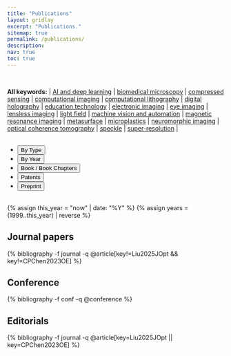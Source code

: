 ```yaml
---
title: "Publications"
layout: gridlay
excerpt: "Publications."
sitemap: true
permalink: /publications/
description:
nav: true
toc: true
---
```






<!-- ## Featured -->
<!-- <br> -->
<!-- <div style="text-align:center"> -->
<!-- <a href="https://onlinelibrary.wiley.com/doi/10.1002/lpor.202200828" target="_blank"><img src="{{site.baseurl}}/assets/images/research/lsa.jpg"  style="height:200px; border-radius: 0%; box-shadow: 0px 0px 0px #ffffff00;"></a> -->
<!-- <a href="https://onlinelibrary.wiley.com/doi/10.1002/lpor.202200828" target="_blank"><img src="{{site.baseurl}}/assets/images/research/lpor202308.jpg"  style="height:200px; border-radius: 0%; box-shadow: 0px 0px 0px #ffffff00;"></a>
<a href="https://onlinelibrary.wiley.com/doi/full/10.1002/lpor.202100008" target="_blank"><img src="{{site.baseurl}}/assets/images/research/lpor202106.jpg"  style="height:200px; border-radius: 0%; box-shadow: 0px 0px 0px #ffffff00;"></a>
<a href="https://www.osapublishing.org/prj/home.cfm" target="_blank"><img src="{{site.baseurl}}/assets/images/research/prj.jpg"  style="height:200px; border-radius: 0%;%"></a> -->
<!-- <a href="https://www.journals.elsevier.com/optics-and-lasers-in-engineering" target="_blank"><img src="{{site.baseurl}}/assets/images/research/ole.jpg"  style="height:200px; border-radius: 0%;%"></a> -->
<!-- <a href="https://www.osapublishing.org/oe/home.cfm" target="_blank"><img src="{{site.baseurl}}/assets/images/research/oe.jpg"  style="height:200px; border-radius: 0%;%"></a> -->
<!-- <a href="https://onlinelibrary.wiley.com/doi/10.1002/apxr.202200118" target="_blank"><img src="{{site.baseurl}}/assets/images/research/apxr202302.jpg"  style="height:200px; border-radius: 0%; box-shadow: 0px 0px 0px #ffffff00;"></a>
</div> -->
<!-- <br> -->



<br>

**All keywords:** \| [AI and deep learning](https://www.eee.hku.hk/~elam/research/pub-dl.html) \| [biomedical microscopy](https://www.eee.hku.hk/~elam/research/pub-bio.html) \| [compressed sensing](https://www.eee.hku.hk/~elam/research/pub-cs.html) \| [computational imaging](https://www.eee.hku.hk/~elam/research/pub-ci.html) \| [computational lithography](https://www.eee.hku.hk/~elam/research/pub-litho.html) \| [digital holography](https://www.eee.hku.hk/~elam/research/pub-dh.html) \| [education technology](https://www.eee.hku.hk/~elam/research/pub-ed.html) \| [electronic imaging](https://www.eee.hku.hk/~elam/research/pub-ei.html) \| [eye imaging](https://www.eee.hku.hk/~elam/research/pub-eye.html) \| [lensless imaging](https://www.eee.hku.hk/~elam/research/pub-li.html) \| [light field](https://www.eee.hku.hk/~elam/research/pub-lf.html) \| [machine vision and automation](https://www.eee.hku.hk/~elam/research/pub-ra.html) \| [magnetic resonance imaging](https://www.eee.hku.hk/~elam/research/pub-mri.html) \| [metasurface](https://www.eee.hku.hk/~elam/research/pub-meta.html) \| [microplastics](https://www.eee.hku.hk/~elam/research/pub-env.html) \| [neuromorphic imaging](https://www.eee.hku.hk/~elam/research/pub-uf.html) \| [optical coherence tomography](https://www.eee.hku.hk/~elam/research/pub-oct.html) \| [speckle](https://www.eee.hku.hk/~elam/research/pub-speckle.html) \| [super-resolution](https://www.eee.hku.hk/~elam/research/pub-spr.html) \|

<br>



<!-- Nav -->

<ul class="nav nav-tabs" style="width:100%; margin: 0 auto;">
    <li class="active">
    <a data-toggle="tab"><button id="btn_bytype" onclick="ShowOrHide('bytype')">By Type</button></a>
    </li>
    <li class="">
    <a data-toggle="tab"><button id="btn_byyear" onclick="ShowOrHide('byyear')">By Year</button> </a>
    </li>
    <li class="">
    <a data-toggle="tab"><button id="btn_bybook" onclick="ShowOrHide('bybook')">Book / Book Chapters</button></a>
    </li>
    <li class="">
    <a data-toggle="tab"><button id="btn_bypatent" onclick="ShowOrHide('bypatent')">Patents</button> </a>
    </li>
    <li class="">
    <a data-toggle="tab"><button id="btn_inpress" onclick="ShowOrHide('inpress')">Preprint</button></a>
    </li>
    <!-- <li class="">
    <a data-toggle="tab" href="https://scholar.google.com/citations?hl=en&user=adQED6IAAAAJ&view_op=list_works&authuser=1&sortby=pubdate"><button onclick="window.location.href='https://scholar.google.com/citations?hl=en&user=adQED6IAAAAJ&view_op=list_works&authuser=1&sortby=pubdate';">Google Scholar</button></a>
    </li> -->
</ul>


<br>



{% assign this_year = "now" | date: "%Y"  %}
{% assign years = (1999..this_year) | reverse %}

<script>var byyeartext="year";var bytypetext="type";</script>

<!-- Display by year -->
<div id="byyear" style="display:none;">
{% for y in years %}
  <h3 id="{{y}}">{{y}}</h3>
  {% bibliography -f journal -f conf  -q @*[year={{y}}]* %}
{% endfor %}
</div>



<!-- Patents -->
<div id="bypatent" style="display:none;">

{% bibliography -f others -q @patent %}

</div>


<!-- Book -->
<div id="bybook" style="display:none;">

{% bibliography -f book -q @book %}

</div>

<!-- In Progress -->
<div id="inpress" style="display:none;">

{% bibliography -f journal -q @misc %}

</div>

<!-- Display by type -->
<div id="bytype" style="display:block;">

## Journal papers

{% bibliography -f journal -q @article[key!=Liu2025JOpt && key!=CPChen2023OE]  %}

## Conference

{% bibliography -f conf -q @conference %}


## Editorials

{% bibliography   -f journal -q  @article[key=Liu2025JOpt || key=CPChen2023OE] %}


</div>



